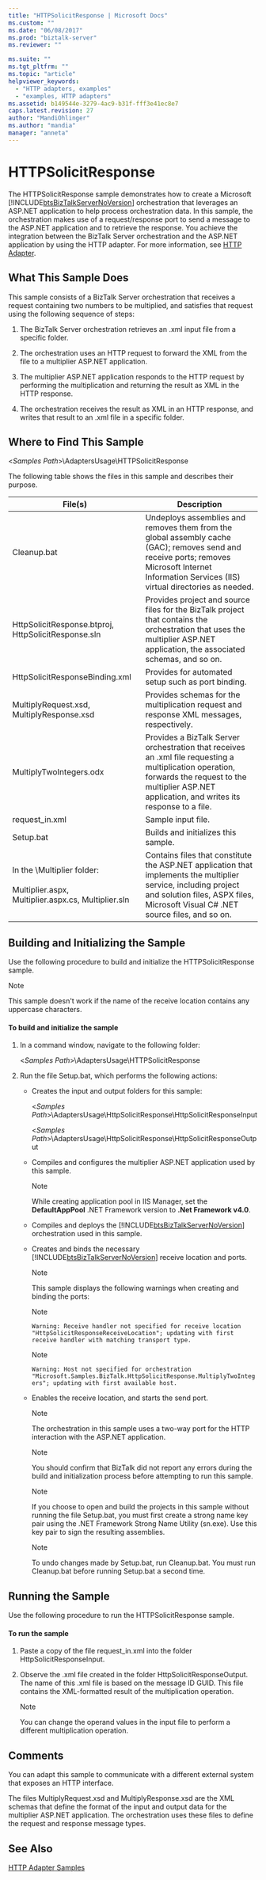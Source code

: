 ```yaml
---
title: "HTTPSolicitResponse | Microsoft Docs"
ms.custom: ""
ms.date: "06/08/2017"
ms.prod: "biztalk-server"
ms.reviewer: ""

ms.suite: ""
ms.tgt_pltfrm: ""
ms.topic: "article"
helpviewer_keywords: 
  - "HTTP adapters, examples"
  - "examples, HTTP adapters"
ms.assetid: b149544e-3279-4ac9-b31f-fff3e41ec8e7
caps.latest.revision: 27
author: "MandiOhlinger"
ms.author: "mandia"
manager: "anneta"
---
```

# HTTPSolicitResponse
The HTTPSolicitResponse sample demonstrates how to create a Microsoft [!INCLUDE[btsBizTalkServerNoVersion](../includes/btsbiztalkservernoversion-md.md)] orchestration that leverages an ASP.NET application to help process orchestration data. In this sample, the orchestration makes use of a request/response port to send a message to the ASP.NET application and to retrieve the response. You achieve the integration between the BizTalk Server orchestration and the ASP.NET application by using the HTTP adapter. For more information, see [HTTP Adapter](../core/http-adapter.md).  
  
## What This Sample Does  
 This sample consists of a BizTalk Server orchestration that receives a request containing two numbers to be multiplied, and satisfies that request using the following sequence of steps:  
  
1.  The BizTalk Server orchestration retrieves an .xml input file from a specific folder.  
  
2.  The orchestration uses an HTTP request to forward the XML from the file to a multiplier ASP.NET application.  
  
3.  The multiplier ASP.NET application responds to the HTTP request by performing the multiplication and returning the result as XML in the HTTP response.  
  
4.  The orchestration receives the result as XML in an HTTP response, and writes that result to an .xml file in a specific folder.  
  
## Where to Find This Sample  
 \<*Samples Path*\>\AdaptersUsage\HTTPSolicitResponse  
  
 The following table shows the files in this sample and describes their purpose.  
  
|File(s)|Description|  
|---------------|-----------------|  
|Cleanup.bat|Undeploys assemblies and removes them from the global assembly cache (GAC); removes send and receive ports; removes Microsoft Internet Information Services (IIS) virtual directories as needed.|  
|HttpSolicitResponse.btproj, HttpSolicitResponse.sln|Provides project and source files for the BizTalk project that contains the orchestration that uses the multiplier ASP.NET application, the associated schemas, and so on.|  
|HttpSolicitResponseBinding.xml|Provides for automated setup such as port binding.|  
|MultiplyRequest.xsd, MultiplyResponse.xsd|Provides schemas for the multiplication request and response XML messages, respectively.|  
|MultiplyTwoIntegers.odx|Provides a BizTalk Server orchestration that receives an .xml file requesting a multiplication operation, forwards the request to the multiplier ASP.NET application, and writes its response to a file.|  
|request_in.xml|Sample input file.|  
|Setup.bat|Builds and initializes this sample.|  
|In the \Multiplier folder:<br /><br /> Multiplier.aspx, Multiplier.aspx.cs, Multiplier.sln|Contains files that constitute the ASP.NET application that implements the multiplier service, including project and solution files, ASPX files, Microsoft Visual C# .NET source files, and so on.|  
  
## Building and Initializing the Sample  
 Use the following procedure to build and initialize the HTTPSolicitResponse sample.  
  
> [!NOTE]
>  This sample doesn't work if the name of the receive location contains any uppercase characters.  
  
#### To build and initialize the sample  
  
1.  In a command window, navigate to the following folder:  
  
     \<*Samples Path*\>\AdaptersUsage\HTTPSolicitResponse  
  
2.  Run the file Setup.bat, which performs the following actions:  
  
    -   Creates the input and output folders for this sample:  
  
         \<*Samples Path*\>\AdaptersUsage\HttpSolicitResponse\HttpSolicitResponseInput  
  
         \<*Samples Path*\>\AdaptersUsage\HttpSolicitResponse\HttpSolicitResponseOutput  
  
    -   Compiles and configures the multiplier ASP.NET application used by this sample.  
  
        > [!NOTE]
        >  While creating application pool in IIS Manager, set the **DefaultAppPool** .NET Framework version to **.Net Framework v4.0**.  
  
    -   Compiles and deploys the [!INCLUDE[btsBizTalkServerNoVersion](../includes/btsbiztalkservernoversion-md.md)] orchestration used in this sample.  
  
    -   Creates and binds the necessary [!INCLUDE[btsBizTalkServerNoVersion](../includes/btsbiztalkservernoversion-md.md)] receive location and ports.  
  
        > [!NOTE]
        >  This sample displays the following warnings when creating and binding the ports:  
  
        > [!NOTE]
        >  `Warning: Receive handler not specified for receive location "HttpSolicitResponseReceiveLocation"; updating with first receive handler with matching transport type.`  
  
        > [!NOTE]
        >  `Warning: Host not specified for orchestration "Microsoft.Samples.BizTalk.HttpSolicitResponse.MultiplyTwoIntegers"; updating with first available host.`  
  
    -   Enables the receive location, and starts the send port.  
  
        > [!NOTE]
        >  The orchestration in this sample uses a two-way port for the HTTP interaction with the ASP.NET application.  
  
        > [!NOTE]
        >  You should confirm that BizTalk did not report any errors during the build and initialization process before attempting to run this sample.  
  
        > [!NOTE]
        >  If you choose to open and build the projects in this sample without running the file Setup.bat, you must first create a strong name key pair using the .NET Framework Strong Name Utility (sn.exe). Use this key pair to sign the resulting assemblies.  
  
        > [!NOTE]
        >  To undo changes made by Setup.bat, run Cleanup.bat. You must run Cleanup.bat before running Setup.bat a second time.  
  
## Running the Sample  
 Use the following procedure to run the HTTPSolicitResponse sample.  
  
#### To run the sample  
  
1.  Paste a copy of the file request_in.xml into the folder HttpSolicitResponseInput.  
  
2.  Observe the .xml file created in the folder HttpSolicitResponseOutput. The name of this .xml file is based on the message ID GUID. This file contains the XML-formatted result of the multiplication operation.  
  
    > [!NOTE]
    >  You can change the operand values in the input file to perform a different multiplication operation.  
  
## Comments  
 You can adapt this sample to communicate with a different external system that exposes an HTTP interface.  
  
 The files MultiplyRequest.xsd and MultiplyResponse.xsd are the XML schemas that define the format of the input and output data for the multiplier ASP.NET application. The orchestration uses these files to define the request and response message types.  
  
## See Also  
 [HTTP Adapter Samples](../core/http-adapter-samples.md)